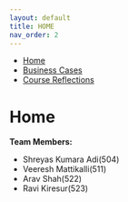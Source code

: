 ```yaml
---
layout: default
title: HOME
nav_order: 2
---
```


- [Home](home.md)
- [Business Cases](business_cases.md)
- [Course Reflections](course_reflections.md)

# Home
**Team Members:**
- Shreyas Kumara Adi(504)
- Veeresh Mattikalli(511)
- Arav Shah(522)
- Ravi Kiresur(523)
